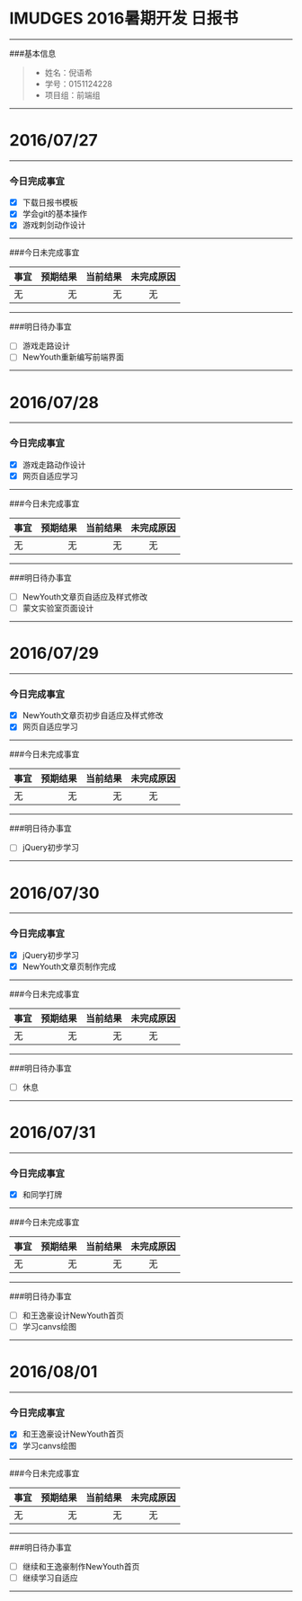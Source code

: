 # IMUDGES 2016暑期开发 日报书

-------
###基本信息
> * 姓名：倪语希
> * 学号：0151124228
> * 项目组：前端组

-------
# 2016/07/27
-------
### 今日完成事宜
- [x] 下载日报书模板
- [x] 学会git的基本操作
- [x] 游戏刺剑动作设计

-----
###今日未完成事宜


| 事宜     |预期结果| 当前结果  | 未完成原因   | 
| --------   | -----:  | -----:  | :----:  |
| 无     | 无    | 无   | 无   | 


------
###明日待办事宜
- [ ] 游戏走路设计
- [ ] NewYouth重新编写前端界面

-------
# 2016/07/28
-------
### 今日完成事宜
- [x] 游戏走路动作设计
- [x] 网页自适应学习

-----
###今日未完成事宜


| 事宜     |预期结果| 当前结果  | 未完成原因   | 
| --------   | -----:  | -----:  | :----:  |
| 无     | 无    | 无   | 无   | 


------
###明日待办事宜
- [ ] NewYouth文章页自适应及样式修改
- [ ] 蒙文实验室页面设计

-------
# 2016/07/29
-------
### 今日完成事宜
- [x] NewYouth文章页初步自适应及样式修改
- [x] 网页自适应学习

-----
###今日未完成事宜


| 事宜     |预期结果| 当前结果  | 未完成原因   | 
| --------   | -----:  | -----:  | :----:  |
| 无     | 无    | 无   | 无   | 


------
###明日待办事宜
- [ ] jQuery初步学习

-------
# 2016/07/30
-------
### 今日完成事宜
- [x]  jQuery初步学习
- [x]  NewYouth文章页制作完成

-----
###今日未完成事宜


| 事宜     |预期结果| 当前结果  | 未完成原因   | 
| --------   | -----:  | -----:  | :----:  |
| 无     | 无    | 无   | 无   | 


------
###明日待办事宜
- [ ] 休息

-------
# 2016/07/31
-------
### 今日完成事宜
- [x]  和同学打牌

-----
###今日未完成事宜


| 事宜     |预期结果| 当前结果  | 未完成原因   | 
| --------   | -----:  | -----:  | :----:  |
| 无     | 无    | 无   | 无   | 


------
###明日待办事宜
- [ ] 和王逸豪设计NewYouth首页
- [ ] 学习canvs绘图
-------
# 2016/08/01
-------
### 今日完成事宜
- [x]  和王逸豪设计NewYouth首页
- [x] 学习canvs绘图
-----
###今日未完成事宜


| 事宜     |预期结果| 当前结果  | 未完成原因   | 
| --------   | -----:  | -----:  | :----:  |
| 无     | 无    | 无   | 无   | 


------
###明日待办事宜
- [ ] 继续和王逸豪制作NewYouth首页
- [ ] 继续学习自适应
-------
